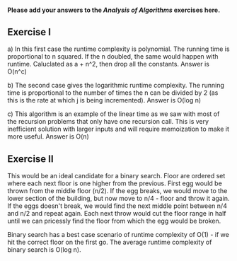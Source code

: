 #### Please add your answers to the ***Analysis of  Algorithms*** exercises here.

## Exercise I

a) In this first case the runtime complexity is polynomial. The running time is proportional to n squared.
If the n doubled, the same would happen with runtime. Caluclated as a + n^2, then drop all the constants.
Answer is O(n^c)


b) The second case gives the logarithmic runtime complexity. The running time is proportional to the number of times
the n can be divided by 2 (as this is the rate at which j is being incremented). Answer is O(log n)


c) This algorithm is an example of the linear time as we saw with most of the recursion problems that only have one recursion call.
This is very inefficient solution with larger inputs and will require memoization to make it more useful. Answer is O(n)

## Exercise II

This would be an ideal candidate for a binary search. Floor are ordered set where each next floor is one higher from the previous. First egg would be
thrown from the middle floor (n/2). If the egg breaks, we would move to the lower section of the building, but now move to n/4 - floor and throw it again. If the eggs doesn't break, we would find the next middle point between n/4 and n/2 and repeat again. Each next throw would cut the floor range in half until we can pricessly find the floor from which the egg would be broken. 

Binary search has a best case scenario of runtime complexity of O(1) - if we hit the correct floor on the first go. The average runtime complexity of binary search is O(log n).
